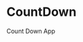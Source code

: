# CountDown
 Count Down App
     
            
                                                         
                                                                          
                                                                        
                                                                  
                                                      
                                     
                      
                   
    
 
   
